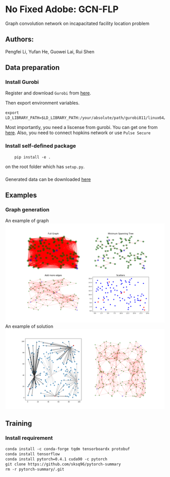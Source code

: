 # No Fixed Adobe: GCN-FLP

Graph convolution network on incapacitated facility location problem  

## Authors:
Pengfei Li, Yufan He, Guowei Lai, Rui Shen

## Data preparation

### Install Gurobi

Register and download `Gurobi` from [here](http://www.gurobi.com/registration/download-reg).

Then export environment variables.

```shell
export LD_LIBRARY_PATH=$LD_LIBRARY_PATH:/your/absolute/path/gurobi811/linux64/lib
```

Most importantly, you need a liscense from gurobi. You can get one from [here](http://www.gurobi.com/downloads/licenses/license-center). Also, you need to connect hopkins network or use `Pulse Secure`

### Install self-defined package

```shell
    pip install -e .
```

on the root folder which has `setup.py`.

###

Generated data can be downloaded [here](https://drive.google.com/open?id=1A681BhENhVmR-PEZiLzN5iJ5paz2-40K)

## Examples

### Graph generation

An example of graph
![image](https://github.com/YufanHe/gcn-flc/blob/dev_pengfei/media/graph_ex.png)
An example of solution
![image](https://github.com/YufanHe/gcn-flc/blob/dev_pengfei/media/solution_ex.png)

## Training

### Install requirement

```shell
conda install -c conda-forge tqdm tensorboardx protobuf
conda install tensorflow
conda install pytorch=0.4.1 cuda90 -c pytorch
git clone https://github.com/sksq96/pytorch-summary
rm -r pytorch-summary/.git
```
